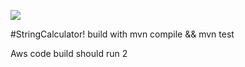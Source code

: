 ![](https://codebuild.us-east-1.amazonaws.com/badges?uuid=eyJlbmNyeXB0ZWREYXRhIjoibTJTa0F1L1c0Nm0weVlXNFVkT3kzeXByUzF5RFpQYlcxdmc3Rm9IUjZmd0xmaDZwRU1ldkdaLysyK2pvQmhXcmZEb0FyaTVSSk1penN2ckdIamgxcDgwPSIsIml2UGFyYW1ldGVyU3BlYyI6IlMxeHdsRTRPRGpwdUNHbDAiLCJtYXRlcmlhbFNldFNlcmlhbCI6MX0%3D&branch=main)

#StringCalculator!
build with mvn compile && mvn test

Aws code build should run 2